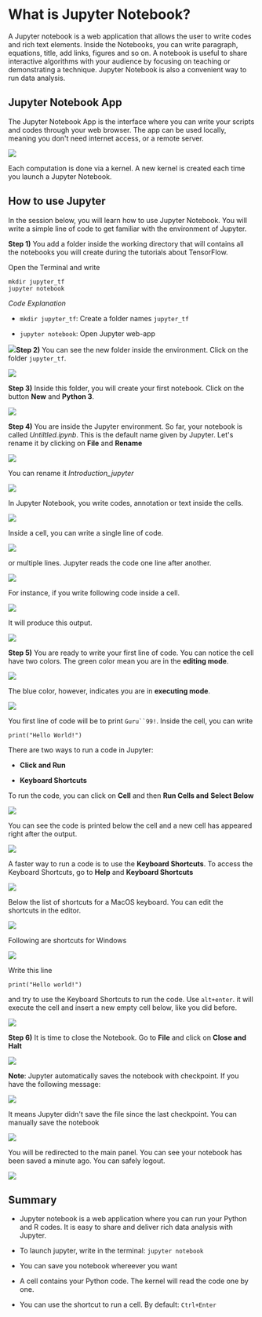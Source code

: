 
# What is Jupyter Notebook?

A Jupyter notebook is a web application that allows the user to write
codes and rich text elements. Inside the Notebooks, you can write
paragraph, equations, title, add links, figures and so on. A notebook is
useful to share interactive algorithms with your audience by focusing on
teaching or demonstrating a technique. Jupyter Notebook is also a
convenient way to run data analysis.

## Jupyter Notebook App

The Jupyter Notebook App is the interface where you can write your
scripts and codes through your web browser. The app can be used locally,
meaning you don't need internet access, or a remote server.

![](/Users/Thomas/Dropbox/Learning/GitHub/project/thomaspernet/static/tensorflow/8_jupiter-notebook_files/image029.png)

Each computation is done via a kernel. A new kernel is created each time
you launch a Jupyter Notebook.

## How to use Jupyter

In the session below, you will learn how to use Jupyter Notebook. You
will write a simple line of code to get familiar with the environment of
Jupyter.

**Step 1)** You add a folder inside the working directory that will
contains all the notebooks you will create during the tutorials about
TensorFlow.

Open the Terminal and write

    mkdir jupyter_tf
    jupyter notebook

*Code Explanation*

-   `mkdir jupyter_tf`: Create a folder names `jupyter_tf`

-   `jupyter notebook`: Open Jupyter web-app

![](/Users/Thomas/Dropbox/Learning/GitHub/project/thomaspernet/static/tensorflow/8_jupiter-notebook_files/image030.png)**Step 2)** You can see the new folder inside the environment. Click on
the folder `jupyter_tf`.

![](/Users/Thomas/Dropbox/Learning/GitHub/project/thomaspernet/static/tensorflow/8_jupiter-notebook_files/image031.png)

**Step 3)** Inside this folder, you will create your first notebook.
Click on the button **New** and **Python 3**.

![](/Users/Thomas/Dropbox/Learning/GitHub/project/thomaspernet/static/tensorflow/8_jupiter-notebook_files/image032.png)

**Step 4)** You are inside the Jupyter environment. So far, your
notebook is called *Untiltled.ipynb*. This is the default name given by
Jupyter. Let's rename it by clicking on **File** and **Rename**

![](/Users/Thomas/Dropbox/Learning/GitHub/project/thomaspernet/static/tensorflow/8_jupiter-notebook_files/image032.png)

You can rename it *Introduction\_jupyter*

![](/Users/Thomas/Dropbox/Learning/GitHub/project/thomaspernet/static/tensorflow/8_jupiter-notebook_files/image034.png)

In Jupyter Notebook, you write codes, annotation or text inside the
cells.

![](/Users/Thomas/Dropbox/Learning/GitHub/project/thomaspernet/static/tensorflow/8_jupiter-notebook_files/image035.png)

Inside a cell, you can write a single line of code.

![](/Users/Thomas/Dropbox/Learning/GitHub/project/thomaspernet/static/tensorflow/8_jupiter-notebook_files/image036.png)

or multiple lines. Jupyter reads the code one line after another.

![](/Users/Thomas/Dropbox/Learning/GitHub/project/thomaspernet/static/tensorflow/8_jupiter-notebook_files/image037.png)

For instance, if you write following code inside a cell.

![](/Users/Thomas/Dropbox/Learning/GitHub/project/thomaspernet/static/tensorflow/8_jupiter-notebook_files/image038.png)

It will produce this output.

![](/Users/Thomas/Dropbox/Learning/GitHub/project/thomaspernet/static/tensorflow/8_jupiter-notebook_files/image039.png)

**Step 5)** You are ready to write your first line of code. You can
notice the cell have two colors. The green color mean you are in the
**editing mode**.

![](/Users/Thomas/Dropbox/Learning/GitHub/project/thomaspernet/static/tensorflow/8_jupiter-notebook_files/image040.png)

The blue color, however, indicates you are in **executing mode**.

![](/Users/Thomas/Dropbox/Learning/GitHub/project/thomaspernet/static/tensorflow/8_jupiter-notebook_files/image041.png)

You first line of code will be to print `Guru``99!`. Inside the cell,
you can write

    print("Hello World!")

There are two ways to run a code in Jupyter:

-   **Click and Run**

-   **Keyboard Shortcuts**

To run the code, you can click on **Cell** and then **Run Cells and**
**Select Below**



![](/Users/Thomas/Dropbox/Learning/GitHub/project/thomaspernet/static/tensorflow/8_jupiter-notebook_files/image042.png)

You can see the code is printed below the cell and a new cell has
appeared right after the output.

![](/Users/Thomas/Dropbox/Learning/GitHub/project/thomaspernet/static/tensorflow/8_jupiter-notebook_files/image043.png)

A faster way to run a code is to use the **Keyboard Shortcuts**. To
access the Keyboard Shortcuts, go to **Help** and **Keyboard Shortcuts**

![](/Users/Thomas/Dropbox/Learning/GitHub/project/thomaspernet/static/tensorflow/8_jupiter-notebook_files/image044.png)

Below the list of shortcuts for a MacOS keyboard. You can edit the
shortcuts in the editor.

![](/Users/Thomas/Dropbox/Learning/GitHub/project/thomaspernet/static/tensorflow/8_jupiter-notebook_files/image045.png)

Following are shortcuts for Windows

![](/Users/Thomas/Dropbox/Learning/GitHub/project/thomaspernet/static/tensorflow/8_jupiter-notebook_files/image046.png)

Write this line

    print("Hello world!")

and try to use the Keyboard Shortcuts to run the code. Use `alt+enter`.
it will execute the cell and insert a new empty cell below, like you did
before.

![](/Users/Thomas/Dropbox/Learning/GitHub/project/thomaspernet/static/tensorflow/8_jupiter-notebook_files/image047.png)

**Step 6)** It is time to close the Notebook. Go to **File** and click
on **Close and Halt**

![](/Users/Thomas/Dropbox/Learning/GitHub/project/thomaspernet/static/tensorflow/8_jupiter-notebook_files/image048.png)

**Note**: Jupyter automatically saves the notebook with checkpoint. If
you have the following message:

![](/Users/Thomas/Dropbox/Learning/GitHub/project/thomaspernet/static/tensorflow/8_jupiter-notebook_files/image049.png)

It means Jupyter didn't save the file since the last checkpoint. You can
manually save the notebook

![](/Users/Thomas/Dropbox/Learning/GitHub/project/thomaspernet/static/tensorflow/8_jupiter-notebook_files/image050.png)

You will be redirected to the main panel. You can see your notebook has
been saved a minute ago. You can safely logout.

![](/Users/Thomas/Dropbox/Learning/GitHub/project/thomaspernet/static/tensorflow/8_jupiter-notebook_files/image051.png)

## Summary

-   Jupyter notebook is a web application where you can run your Python
    and R codes. It is easy to share and deliver rich data analysis with
    Jupyter.

-   To launch jupyter, write in the terminal: `jupyter notebook`

-   You can save you notebook whereever you want

-   A cell contains your Python code. The kernel will read the code one
    by one.

-   You can use the shortcut to run a cell. By default: `Ctrl+Enter`



